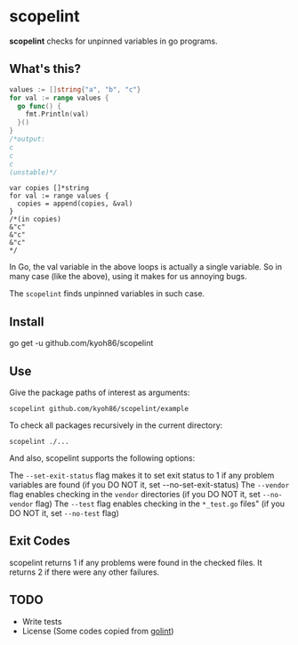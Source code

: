 # scopelint

**scopelint** checks for unpinned variables in go programs.

## What's this?

```go
values := []string{"a", "b", "c"}
for val := range values {
  go func() {
    fmt.Println(val)
  }()
}
/*output:
c
c
c
(unstable)*/
```

```golang
var copies []*string
for val := range values {
  copies = append(copies, &val)
}
/*(in copies)
&"c"
&"c"
&"c"
*/
```

In Go, the val variable in the above loops is actually a single variable.
So in many case (like the above), using it makes for us annoying bugs.

The `scopelint` finds unpinned variables in such case.

## Install

go get -u github.com/kyoh86/scopelint

## Use

Give the package paths of interest as arguments:

```
scopelint github.com/kyoh86/scopelint/example
```

To check all packages recursively in the current directory:

```
scopelint ./...
```

And also, scopelint supports the following options:

The `--set-exit-status` flag makes it to set exit status to 1 if any problem variables are found (if you DO NOT it, set --no-set-exit-status)
The `--vendor` flag enables checking in the `vendor` directories (if you DO NOT it, set `--no-vendor` flag)
The `--test` flag enables checking in the `*_test.go` files" (if you DO NOT it, set `--no-test` flag)

## Exit Codes

scopelint returns 1 if any problems were found in the checked files.
It returns 2 if there were any other failures.

## TODO

- Write tests
- License (Some codes copied from [golint](https://github.com/golang/lint))
